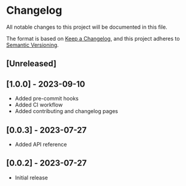 # Changelog

All notable changes to this project will be documented in this file.

The format is based on [Keep a Changelog](https://keepachangelog.com/en/1.0.0/), and this project adheres to [Semantic Versioning](https://semver.org/spec/v2.0.0.html).

## [Unreleased]

## [1.0.0] - 2023-09-10

- Added pre-commit hooks
- Added CI workflow
- Added contributing and changelog pages

## [0.0.3] - 2023-07-27

- Added API reference

## [0.0.2] - 2023-07-27

- Initial release
